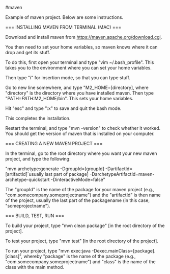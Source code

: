 #maven

Example of maven project. Below are some instructions.

=== INSTALLING MAVEN FROM TERMINAL (MAC) ===

Download and install maven from https://maven.apache.org/download.cgi.

You then need to set your home variables, so maven knows where it can drop and get its stuff.

To do this, first open your terminal and type "vim ~/.bash_profile". This takes you to the environment where you can set your home variables. 

Then type "i" for insertion mode, so that you can type stuff.

Go to new line somewhere, and type "M2_HOME=[directory], where "directory" is the directory where you have installed maven. Then type "PATH=$PATH:$M2_HOME/bin". This sets your home variables.

Hit "esc" and type ":x" to save and quit the bash mode.

This completes the installation. 

Restart the terminal, and type "mvn -version" to check whether it worked. You should get the version of maven that is installed on your computer.

=== CREATING A NEW MAVEN PROJECT ===

In the terminal, go to the root directory where you want your new maven project, and type the following: 

"mvn archetype:generate -DgroupId=[groupId] -DartifactId=[artifactId]`usually last part of package] -DarchetypeArtifactId=maven-archetype-quickstart -DinteractiveMode=false"

The "groupId" is the name of the package for your maven project (e.g., "com.somecompany.someprojectname") and the "artifactId" is then name of the project, usually the last part of the packagename (in this case, "someprojectname").

=== BUILD, TEST, RUN ===

To build your project, type "mvn clean package" [in the root directory of the project].

To test your project, type "mvn test" [in the root directory of the project].

To run your project, type "mvn exec:java -Dexec.mainClass=[package].[class]", whereby "package" is the name of the package (e.g., "com.somecompany.someprojectname") and "class" is the name of the class with the main method.